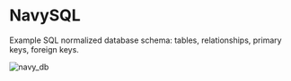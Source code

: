 # NavySQL
Example SQL normalized database schema: tables, relationships, primary keys, foreign keys.


![navy_db](https://user-images.githubusercontent.com/12755692/63444275-ac3f6c00-c40c-11e9-8116-db8669604268.png)
